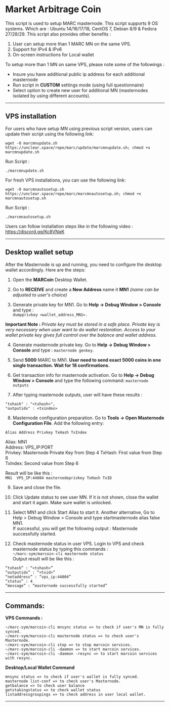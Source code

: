 # Market Arbitrage Coin

This script is used to setup MARC masternode. This script supports 9 OS systems. Which are : Ubuntu 14/16/17/18, CentOS 7, Debian 8/9 & Fedora 27/28/29.
This script also provides other benefits :  
1. User can setup more than 1 MARC MN on the same VPS.
2. Support for IPv4 & IPv6
3. On-screen instructions for Local wallet

To setup more than 1 MN on same VPS, please note some of the followings :    
 * Insure you have additional public ip address for each additional masternode
 * Run script in **CUSTOM** settings mode (using full questionnaire)
 * Select option to create new user for additional MN (masternodes isolated by using different accounts).


***

## VPS installation

For users who have setup MN using previous script version, users can update their script using the following link:

```
wget -O marcmnupdate.sh https://unclear.space/repo/marc/update/marcmnupdate.sh; chmod +x marcmnupdate.sh
```
Run Script :
```
./marcmnupdate.sh
```

For fresh VPS installations, you can use the following link:
```
wget -O marcmnautosetup.sh https://unclear.space/repo/marc/marcmnautosetup.sh; chmod +x marcmnautosetup.sh
```
Run Script :
```
./marcmnautosetup.sh
```

Users can follow installation steps like in the following video :
https://discord.gg/Kc8VNqK

***
## Desktop wallet setup


After the Masternode is up and running, you need to configure the desktop wallet accordingly. Here are the steps:

1. Open the **MARCoin** Desktop Wallet.

2. Go to **RECEIVE** and create a **New Address** name it **MN1** *(name can be adjusted to user's choice)*

3. Generate private key for MN1. Go to **Help -> Debug Window > Console** and type :  
``dumpprivkey <wallet_address_MN1>. ``   

**Important Note :**
*Private key must be stored in a safe place. Private key is very necessary when user want to do wallet restoration. Access to your wallet private key gives full control over the balance and wallet address.*


4. Generate masternode private key. Go to **Help -> Debug Window > Console** and type : 
``masternode genkey``.

5. Send **5000** MARC to MN1. **User need to send exact 5000 coins in one single transaction. Wait for 18 confirmations.** 

6. Get transaction info for masternode activation. Go to **Help -> Debug Window > Console** and type the following command: ``masternode outputs``

7. After typing masternode outputs, user will have these results :
```
"txhash" : "<txhash>",
"outputidx" : <txindex>
```

8. Masternode configuration preparation. Go to **Tools -> Open Masternode Configuration File**. Add the following entry:

```Alias Address Privkey TxHash TxIndex```   

Alias: MN1  
Address: VPS_IP:PORT  
Privkey: Masternode Private Key  from Step 4
TxHash: First value from Step 6  
TxIndex: Second value from Step 6  

Result will be like this :  
```MN1  VPS_IP:44004 masternodeprivkey TxHash TxID```

9. Save and close the file.

10. Click Update status to see user MN. If it is not shown, close the wallet and start it again. Make sure wallet is unlocked.

11. Select MN1 and click Start Alias to start it. Another alternative, Go to Help > Debug Window > Console and type startmasternode alias false MN1.   
If successful, you will get the following output : Masternode successfully started.

12. Check masternode status in user VPS. Login to VPS and check masternode status by typing this commands :  
```~/marc-sym/marcoin-cli masternode status```  
Output result will be like this :
```
“txhash” : “<txhash>”
“outputidx” : “<txid>”
“netaddress” : “vps_ip:44004”
“status” : 4
“message” : “masternode successfully started”
```
***

## Commands:

**VPS Commands :**
```
~/marc-sym/marcoin-cli mnsync status => to check if user's MN is fully synced.
~/marc-sym/marcoin-cli masternode status => to check user's Masternode.
~/marc-sym/marcoin-cli stop => to stop marcoin services.
~/marc-sym/marcoin-cli -daemon => to start marcoin services.
~/marc-sym/marcoin-cli -daemon -resync => to start marcoin services with resync.
```

**Desktop/Local Wallet Command**
```
mnsync status => to check if user's wallet is fully synced.
masternode list-conf => to check user's Masternode.
getbalance => to check user balance
getstakingstatus => to check wallet status
listaddressgroupings => to check address in user local wallet.
```

***
